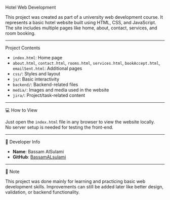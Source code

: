  Hotel Web Development 

This project was created as part of a university web development course. It represents a basic hotel website built using HTML, CSS, and JavaScript. The site includes multiple pages like home, about, contact, services, and room booking.

---

  Project Contents

- `index.html`: Home page
- `about.html`, `contact.html`, `rooms.html`, `services.html`, `bookAccept.html`, `emailSent.html`: Additional pages
- `css/`: Styles and layout
- `js/`: Basic interactivity
- `backend/`: Backend-related files
- `media/`: Images and media used in the website
- `jira/`: Project/task-related content

---

 💻 How to View

Just open the `index.html` file in any browser to view the website locally.  
No server setup is needed for testing the front-end.

---

 👤 Developer Info

- **Name**: Bassam AlSulami  
- **GitHub**: [BassamALsulami](https://github.com/BassamALsulami)

---

 📌 Note

This project was done mainly for learning and practicing basic web development skills. Improvements can still be added later like better design, validation, or backend functionality.
